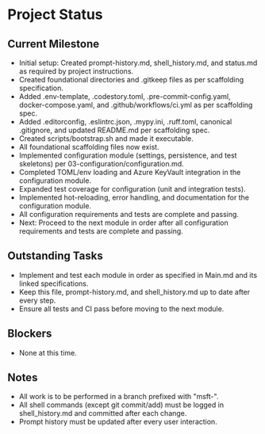  # Project Status

## Current Milestone
- Initial setup: Created prompt-history.md, shell_history.md, and status.md as required by project instructions.
- Created foundational directories and .gitkeep files as per scaffolding specification.
- Added .env-template, .codestory.toml, .pre-commit-config.yaml, docker-compose.yaml, and .github/workflows/ci.yml as per scaffolding spec.
- Added .editorconfig, .eslintrc.json, .mypy.ini, .ruff.toml, canonical .gitignore, and updated README.md per scaffolding spec.
- Created scripts/bootstrap.sh and made it executable.
- All foundational scaffolding files now exist.
- Implemented configuration module (settings, persistence, and test skeletons) per 03-configuration/configuration.md.
- Completed TOML/env loading and Azure KeyVault integration in the configuration module.
- Expanded test coverage for configuration (unit and integration tests).
- Implemented hot-reloading, error handling, and documentation for the configuration module.
- All configuration requirements and tests are complete and passing.
- Next: Proceed to the next module in order after all configuration requirements and tests are complete and passing.

## Outstanding Tasks
- Implement and test each module in order as specified in Main.md and its linked specifications.
- Keep this file, prompt-history.md, and shell_history.md up to date after every step.
- Ensure all tests and CI pass before moving to the next module.

## Blockers
- None at this time.

## Notes
- All work is to be performed in a branch prefixed with "msft-".
- All shell commands (except git commit/add) must be logged in shell_history.md and committed after each change.
- Prompt history must be updated after every user interaction.

